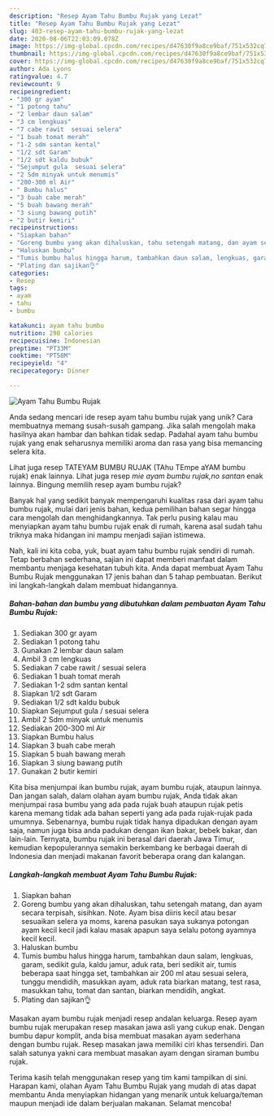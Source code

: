 ```yaml
---
description: "Resep Ayam Tahu Bumbu Rujak yang Lezat"
title: "Resep Ayam Tahu Bumbu Rujak yang Lezat"
slug: 403-resep-ayam-tahu-bumbu-rujak-yang-lezat
date: 2020-08-06T22:03:09.078Z
image: https://img-global.cpcdn.com/recipes/d47630f9a8ce9baf/751x532cq70/ayam-tahu-bumbu-rujak-foto-resep-utama.jpg
thumbnail: https://img-global.cpcdn.com/recipes/d47630f9a8ce9baf/751x532cq70/ayam-tahu-bumbu-rujak-foto-resep-utama.jpg
cover: https://img-global.cpcdn.com/recipes/d47630f9a8ce9baf/751x532cq70/ayam-tahu-bumbu-rujak-foto-resep-utama.jpg
author: Ada Lyons
ratingvalue: 4.7
reviewcount: 9
recipeingredient:
- "300 gr ayam"
- "1 potong tahu"
- "2 lembar daun salam"
- "3 cm lengkuas"
- "7 cabe rawit  sesuai selera"
- "1 buah tomat merah"
- "1-2 sdm santan kental"
- "1/2 sdt Garam"
- "1/2 sdt kaldu bubuk"
- "Sejumput gula  sesuai selera"
- "2 Sdm minyak untuk menumis"
- "200-300 ml Air"
- " Bumbu halus"
- "3 buah cabe merah"
- "5 buah bawang merah"
- "3 siung bawang putih"
- "2 butir kemiri"
recipeinstructions:
- "Siapkan bahan"
- "Goreng bumbu yang akan dihaluskan, tahu setengah matang, dan ayam secara terpisah, sisihkan. Note. Ayam bisa diiris kecil atau besar sesuaikan selera ya moms, karena pasukan saya sukanya potongan ayam kecil kecil jadi kalau masak apapun saya selalu potong ayamnya kecil kecil."
- "Haluskan bumbu"
- "Tumis bumbu halus hingga harum, tambahkan daun salam, lengkuas, garam, sedikit gula, kaldu jamur, aduk rata, beri sedikit air, tumis beberapa saat hingga set, tambahkan air 200 ml atau sesuai selera, tunggu mendidih, masukkan ayam, aduk rata biarkan matang, test rasa, masukkan tahu, tomat dan santan, biarkan mendidih, angkat."
- "Plating dan sajikan👌"
categories:
- Resep
tags:
- ayam
- tahu
- bumbu

katakunci: ayam tahu bumbu 
nutrition: 298 calories
recipecuisine: Indonesian
preptime: "PT33M"
cooktime: "PT58M"
recipeyield: "4"
recipecategory: Dinner

---
```



![Ayam Tahu Bumbu Rujak](https://img-global.cpcdn.com/recipes/d47630f9a8ce9baf/751x532cq70/ayam-tahu-bumbu-rujak-foto-resep-utama.jpg)

Anda sedang mencari ide resep ayam tahu bumbu rujak yang unik? Cara membuatnya memang susah-susah gampang. Jika salah mengolah maka hasilnya akan hambar dan bahkan tidak sedap. Padahal ayam tahu bumbu rujak yang enak seharusnya memiliki aroma dan rasa yang bisa memancing selera kita.

Lihat juga resep TATEYAM BUMBU RUJAK (TAhu TEmpe aYAM bumbu rujak) enak lainnya. Lihat juga resep *mie ayam bumbu rujak,no santan* enak lainnya. Bingung memilih resep ayam bumbu rujak?

Banyak hal yang sedikit banyak mempengaruhi kualitas rasa dari ayam tahu bumbu rujak, mulai dari jenis bahan, kedua pemilihan bahan segar hingga cara mengolah dan menghidangkannya. Tak perlu pusing kalau mau menyiapkan ayam tahu bumbu rujak enak di rumah, karena asal sudah tahu triknya maka hidangan ini mampu menjadi sajian istimewa.


Nah, kali ini kita coba, yuk, buat ayam tahu bumbu rujak sendiri di rumah. Tetap berbahan sederhana, sajian ini dapat memberi manfaat dalam membantu menjaga kesehatan tubuh kita. Anda dapat membuat Ayam Tahu Bumbu Rujak menggunakan 17 jenis bahan dan 5 tahap pembuatan. Berikut ini langkah-langkah dalam membuat hidangannya.

<!--inarticleads1-->

##### Bahan-bahan dan bumbu yang dibutuhkan dalam pembuatan Ayam Tahu Bumbu Rujak:

1. Sediakan 300 gr ayam
1. Sediakan 1 potong tahu
1. Gunakan 2 lembar daun salam
1. Ambil 3 cm lengkuas
1. Sediakan 7 cabe rawit / sesuai selera
1. Sediakan 1 buah tomat merah
1. Sediakan 1-2 sdm santan kental
1. Siapkan 1/2 sdt Garam
1. Sediakan 1/2 sdt kaldu bubuk
1. Siapkan Sejumput gula / sesuai selera
1. Ambil 2 Sdm minyak untuk menumis
1. Sediakan 200-300 ml Air
1. Siapkan  Bumbu halus
1. Siapkan 3 buah cabe merah
1. Siapkan 5 buah bawang merah
1. Siapkan 3 siung bawang putih
1. Gunakan 2 butir kemiri


Kita bisa menjumpai ikan bumbu rujak, ayam bumbu rujak, ataupun lainnya. Dan jangan salah, dalam olahan ayam bumbu rujak, Anda tidak akan menjumpai rasa bumbu yang ada pada rujak buah ataupun rujak petis karena memang tidak ada bahan seperti yang ada pada rujak-rujak pada umumnya. Sebenarnya, bumbu rujak tidak hanya dipadukan dengan ayam saja, namun juga bisa anda padukan dengan ikan bakar, bebek bakar, dan lain-lain. Ternyata, bumbu rujak ini berasal dari daerah Jawa Timur, kemudian kepopulerannya semakin berkembang ke berbagai daerah di Indonesia dan menjadi makanan favorit beberapa orang dan kalangan. 

<!--inarticleads2-->

##### Langkah-langkah membuat Ayam Tahu Bumbu Rujak:

1. Siapkan bahan
1. Goreng bumbu yang akan dihaluskan, tahu setengah matang, dan ayam secara terpisah, sisihkan. Note. Ayam bisa diiris kecil atau besar sesuaikan selera ya moms, karena pasukan saya sukanya potongan ayam kecil kecil jadi kalau masak apapun saya selalu potong ayamnya kecil kecil.
1. Haluskan bumbu
1. Tumis bumbu halus hingga harum, tambahkan daun salam, lengkuas, garam, sedikit gula, kaldu jamur, aduk rata, beri sedikit air, tumis beberapa saat hingga set, tambahkan air 200 ml atau sesuai selera, tunggu mendidih, masukkan ayam, aduk rata biarkan matang, test rasa, masukkan tahu, tomat dan santan, biarkan mendidih, angkat.
1. Plating dan sajikan👌


Masakan ayam bumbu rujak menjadi resep andalan keluarga. Resep ayam bumbu rujak merupakan resep masakan jawa asli yang cukup enak. Dengan bumbu dapur komplit, anda bisa membuat masakan ayam sederhana dengan bumbu rujak. Resep masakan jawa memiliki ciri khas tersendiri. Dan salah satunya yakni cara membuat masakan ayam dengan siraman bumbu rujak. 

Terima kasih telah menggunakan resep yang tim kami tampilkan di sini. Harapan kami, olahan Ayam Tahu Bumbu Rujak yang mudah di atas dapat membantu Anda menyiapkan hidangan yang menarik untuk keluarga/teman maupun menjadi ide dalam berjualan makanan. Selamat mencoba!
